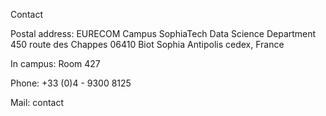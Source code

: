 
Contact

Postal address:
EURECOM
Campus SophiaTech
Data Science Department
450 route des Chappes
06410 Biot Sophia Antipolis cedex, France

In campus:
Room 427

Phone:
+33 (0)4 - 9300 8125

Mail:
contact
